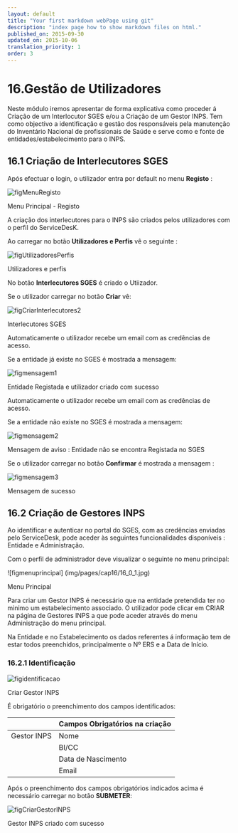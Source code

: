 ```yaml
---
layout: default
title: "Your first markdown webPage using git"
description: "index page how to show markdown files on html."
published_on: 2015-09-30
updated_on: 2015-10-06
translation_priority: 1
order: 3
---
```

<p></p>
<p id="GestãodeUtilizadores"></p>

# 16.Gestão de Utilizadores

Neste módulo iremos apresentar de forma explicativa como proceder á Criação de um Interlocutor SGES e/ou a Criação de um Gestor INPS.
Tem como objectivo a identificação e gestão dos responsáveis pela manutenção do Inventário Nacional de profissionais de Saúde e serve como e fonte de entidades/estabelecimento para o INPS.

## 16.1 Criação de Interlecutores SGES 


Após efectuar o login, o utilizador entra por default no menu **Registo** :

![figMenuRegisto](img/pages/cap16/16_0_7.JPG)

<p class="caption" id="figMenuRegisto"> Menu Principal - Registo </p>

A criação dos interlecutores para o INPS são criados pelos utilizadores com o perfil do ServiceDesK.
 
Ao carregar no botão **Utilizadores e Perfis** vê o seguinte : 

![figUtilizadoresPerfis](img/pages/cap16/16_0_8.JPG)

<p class="caption" id="figUtilizadoresPerfis"> Utilizadores e perfis </p>

No botão **Interlecutores SGES** é criado o Utiizador.

 Se o utilizador carregar no botão **Criar**  vê:
 
 ![figCriarInterlecutores2](img/pages/cap16/16_1_2.jpg)
 
 <p class="caption" id="figCriarInterlecutores2"> Interlecutores SGES </p>
 
 Automaticamente o utilizador recebe um email com as credências de acesso.
 
 Se a entidade já existe no SGES  é mostrada a mensagem:
 
  ![figmensagem1](img/pages/cap16/16_1_4.jpg)
  
  <p class="caption" id="figmensagem1"> Entidade Registada e utilizador criado com sucesso </p>
  
   Automaticamente o utilizador recebe um email com as credências de acesso.

  Se a entidade não existe no SGES  é mostrada a mensagem:    
  
  ![figmensagem2](img/pages/cap16/16_1_5.jpg)
   
  <p class="caption" id="figmensagem2"> Mensagem de aviso : Entidade não se encontra Registada no SGES </p>
   
  Se o utilizador carregar no botão **Confirmar** é mostrada a mensagem :
 
  ![figmensagem3](img/pages/cap16/16_1_6.jpg) 
   
  <p class="caption" id="figmensagem3"> Mensagem de sucesso </p>

## 16.2 Criação de Gestores INPS

Ao identificar e autenticar no portal do SGES, com as credências enviadas pelo ServiceDesk, pode aceder às seguintes funcionalidades disponíveis : Entidade e Administração. 

Com o perfil de administrador deve visualizar o seguinte no menu principal: 

![figmenuprincipal] (img/pages/cap16/16_0_1.jpg)
 
<p class="caption" id="figmenuprincipal"> Menu Principal </p>

Para criar um Gestor INPS é necessário que na entidade pretendida ter no minimo um estabelecimento associado. O utilizador pode clicar em CRIAR na página de Gestores INPS a que pode aceder através do menu Administração do menu principal.

Na Entidade e no Estabelecimento os dados referentes á informação tem de estar todos preenchidos, principalmente o Nº ERS e a Data de Início. 

 ### 16.2.1 Identificação ######

![figidentificacao](img/pages/cap16/16_0_3.jpg)

<p class="caption" id="figidentificacao">Criar Gestor INPS</p>

É obrigatório o preenchimento dos campos identificados:

|                  |Campos Obrigatórios na criação       | 
|------------------|-------------------------------------|
| Gestor INPS      | Nome                                |
|                  | BI/CC                               |
|                  | Data de Nascimento                  |
|                  | Email                               |     

Após o preenchimento dos campos obrigatórios indicados acima é necessário carregar no botão **SUBMETER**:

![figCriarGestorINPS](img/pages/cap16/16_0_3.jpg)

<p class="caption" id="CriarGestorINPS">Gestor INPS criado com sucesso</p>











